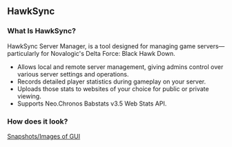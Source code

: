 ## HawkSync

### What Is HawkSync?

HawkSync Server Manager, is a tool designed for managing game servers—particularly for Novalogic's Delta Force: Black Hawk Down.

* Allows local and remote server management, giving admins control over various server settings and operations.
* Records detailed player statistics during gameplay on your server.
* Uploads those stats to websites of your choice for public or private viewing.
* Supports Neo.Chronos Babstats v3.5 Web Stats API.

### How does it look?
[Snapshots/Images of GUI](https://github.com/sakakun/HawkSync/wiki/HawkSync-GUI)
